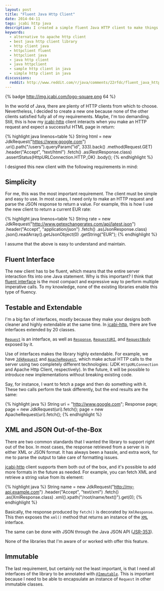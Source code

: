```yaml
---
layout: post
title: "Fluent Java Http Client"
date: 2014-04-11
tags: jcabi http java
description: I created a simple fluent Java HTTP client to make things easier with HTTP interactions
keywords:
  - alternative to apache http client
  - best java http client library
  - http client java
  - httpclient fluent
  - httpclient java
  - java http client
  - java httpclient
  - sample http client in java
  - simple http client in java
discussions:
  reddit: http://www.reddit.com/r/java/comments/22rfdc/fluent_java_http_client/
---
```


{% badge http://img.jcabi.com/logo-square.png 64 %}

In the world of Java, there are plenty of HTTP clients from which to choose.
Nevertheless, I decided to create a new one because none of the other clients
satisfied fully all of my requirements. Maybe, I'm too demanding. Still, this is
how my [jcabi-http](http://http.jcabi.com/) client interacts when you make an
HTTP request and expect a successful HTML page in return:

{% highlight java linenos=table %}
String html = new JdkRequest("https://www.google.com")
  .uri().path("/users").queryParam("id", 333).back()
  .method(Request.GET)
  .header("Accept", "text/html")
  .fetch()
  .as(RestResponse.class)
  .assertStatus(HttpURLConnection.HTTP_OK)
  .body();
{% endhighlight %}

I designed this new client with the following requirements in mind:

<!--more-->

## Simplicity

For me, this was the most important requirement. The client must be simple and
easy to use. In most cases, I need only to make an HTTP request and parse the
JSON response to return a value. For example, this is how I use the new client
to return a current EUR rate:

{% highlight java linenos=table %}
String rate = new JdkRequest("http://www.getexchangerates.com/api/latest.json")
  .header("Accept", "application/json")
  .fetch()
  .as(JsonResponse.class)
  .json().readArray().getJsonObject(0)
  .getString("EUR");
{% endhighlight %}

I assume that the above is easy to understand and maintain.

## Fluent Interface

The new client has to be fluent, which means that the entire server interaction
fits into one Java statement. Why is this important? I think that [fluent
interface](http://martinfowler.com/bliki/FluentInterface.html) is the most
compact and expressive way to perform multiple imperative calls. To my
knowledge, none of the existing libraries enable this type of fluency.

## Testable and Extendable

I'm a big fan of interfaces, mostly because they make your designs both cleaner
and highly extendable at the same time. In [jcabi-http](http://http.jcabi.com/),
there are five interfaces extended by 20 classes.

[`Request`](http://http.jcabi.com/apidocs-1.3/com/jcabi/http/Request.html)
is an interface, as well as
[`Response`](http://http.jcabi.com/apidocs-1.3/com/jcabi/http/Response.html),
[`RequestURI`](http://http.jcabi.com/apidocs-1.3/com/jcabi/http/RequestURI.html),
and
[`RequestBody`](http://http.jcabi.com/apidocs-1.3/com/jcabi/http/RequestBody.html)
exposed by it.

Use of interfaces makes the library highly extendable. For example, we have
[`JdkRequest`](http://http.jcabi.com/apidocs-1.3/com/jcabi/http/request/JdkRequest.html)
and
[`ApacheRequest`](http://http.jcabi.com/apidocs-1.3/com/jcabi/http/request/ApacheRequest.html),
which make actual HTTP calls to the server using two completely different technologies: (JDK `HttpURLConnection` and Apache Http Client, respectively). In the future, it will be possible to introduce new implementations without breaking existing code.

Say, for instance, I want to fetch a page and then do something with it. These two calls perform the task differently, but the end results are the same:

{% highlight java %}
String uri = "http://www.google.com";
Response page;
page = new JdkRequest(uri).fetch();
page = new ApacheRequest(uri).fetch();
{% endhighlight %}

## XML and JSON Out-of-the-Box

There are two common standards that I wanted the library to support right out of
the box. In most cases, the response retrieved from a server is in either XML or
JSON format. It has always been a hassle, and extra work, for me to parse the
output to take care of formatting issues.

[jcabi-http](http://http.jcabi.com/) client supports them both out of the box,
and it's possible to add more formats in the future as needed. For example, you
can fetch XML and retrieve a string value from its element:

{% highlight java %}
String name = new JdkRequest("http://my-api.example.com")
  .header("Accept", "text/xml")
  .fetch()
  .as(XmlResponse.class)
  .xml().xpath("/root/name/text()").get(0);
{% endhighlight %}

Basically, the response produced by `fetch()` is decorated by `XmlResponse`. This then exposes the `xml()` method that returns an instance of the [`XML`](http://xml.jcabi.com/apidocs-0.7.7/com/jcabi/xml/XML.html) interface.

The same can be done with JSON through the Java JSON API
([JSR-353](https://jcp.org/en/jsr/detail?id=353)).

None of the libraries that I'm aware of or worked with offer this feature.

## Immutable

The last requirement, but certainly not the least important, is that I need all interfaces of the
library to be annotated with [`@Immutable`](http://http://aspects.jcabi.com/annotation-immutable.html).
This is important because I need to be able to encapsulate an instance of `Request` in other immutable classes.
